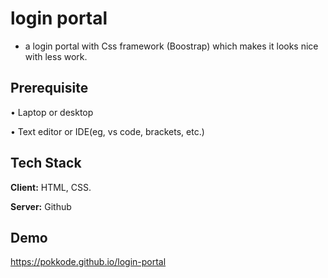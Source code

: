 # login portal
- a login portal with  Css framework (Boostrap) which makes it looks nice with less work.

## Prerequisite

• Laptop or desktop

• Text editor or IDE(eg, vs code, brackets, etc.)

## Tech Stack

**Client:** HTML, CSS.

**Server:** Github

## Demo

https://pokkode.github.io/login-portal
